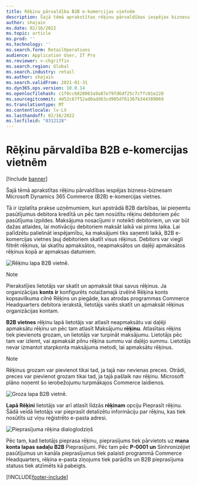 ```yaml
---
title: Rēķinu pārvaldība B2B e-komercijas vietnēm
description: Šajā tēmā aprakstītas rēķinu pārvaldības iespējas bizness-biznesam Microsoft Dynamics 365 Commerce (B2B) e-komercijas vietnes.
author: shajain
ms.date: 02/16/2022
ms.topic: article
ms.prod: ''
ms.technology: ''
ms.search.form: RetailOperations
audience: Application User, IT Pro
ms.reviewer: v-chgriffin
ms.search.region: Global
ms.search.industry: retail
ms.author: shajain
ms.search.validFrom: 2021-01-31
ms.dyn365.ops.version: 10.0.14
ms.openlocfilehash: c1f0cc6820063a9a87e79fd6df25c7cffc01e228
ms.sourcegitcommit: 4d52c67f52ad0add63cd905df61367b344389069
ms.translationtype: MT
ms.contentlocale: lv-LV
ms.lasthandoff: 02/16/2022
ms.locfileid: "8312128"
---
```

# <a name="invoice-management-for-b2b-e-commerce-websites"></a>Rēķinu pārvaldība B2B e-komercijas vietnēm

[!include [banner](../../includes/banner.md)]

Šajā tēmā aprakstītas rēķinu pārvaldības iespējas bizness-biznesam Microsoft Dynamics 365 Commerce (B2B) e-komercijas vietnes.

Tā ir izplatīta prakse uzņēmumiem, kuri apstrādā B2B darbības, lai pieņemtu pasūtījumus debitora kredītā un pēc tam nosūtītu rēķinu debitoriem pēc pasūtījuma izpildes. Maksājuma nosacījumi ir noteikti debitoriem, un var būt dažas atlaides, lai motivāciju debitoriem maksāt laikā vai pirms laika. Lai palīdzētu palielināt iespējamību, ka maksājumi tiks saņemti laikā, B2B e-komercijas vietnes ļauj debitoriem skatīt visus rēķinus. Debitors var viegli filtrēt rēķinus, lai skatītu apmaksātos, neapmaksātos un daļēji apmaksātos rēķinus kopā ar apmaksas datumiem.

![Rēķinu lapa B2B vietnē.](../media/ViewInvoices.png)

> [!NOTE]
> Pierakstījies lietotājs var skatīt un apmaksāt tikai savus rēķinus. Ja organizācijas **konts** **ir** konfigurēts nolaižamajā izvēlnē Rēķina konts kopsavilkuma cilnē Rēķins un piegāde, kas atrodas programmas Commerce Headquarters debitora ierakstā, lietotājs varēs skatīt un apmaksāt rēķinus organizācijas kontam.

**B2B vietnes** rēķinu lapā lietotājs var atlasīt neapmaksātu vai daļēji apmaksātu rēķinu un pēc tam atlasīt Maksājumu **rēķinu**. Atlasītais rēķins tiek pievienots grozam, un lietotājs var turpināt maksājumu. Lietotājs pēc tam var izlemt, vai apmaksāt pilnu rēķina summu vai daļējo summu. Lietotājs nevar izmantot starpkonta maksājuma metodi, lai apmaksātu rēķinus.

> [!NOTE]
> Rēķinus grozam var pievienot tikai tad, ja tajā nav nevienas preces. Otrādi, preces var pievienot grozam tikai tad, ja tajā pašlaik nav rēķinu. Microsoft plāno noņemt šo ierobežojumu turpmākajos Commerce laidienos.

![Groza lapa B2B vietnē.](../media/PayInvoice.png)

**Lapā Rēķini** lietotājs var arī atlasīt līdzās **rēķinam** opciju Pieprasīt rēķinu. Šādā veidā lietotājs var pieprasīt detalizētu informāciju par rēķinu, kas tiek nosūtīts uz viņu reģistrēto e-pasta adresi.

![Pieprasījuma rēķina dialoglodziņš](../media/RequestInvoice2.png)

Pēc tam, kad lietotājs pieprasa rēķinu, pieprasījums tiek pārvietots uz **mana konta lapas sadaļu** **B2B** Pieprasījumi. Pēc tam pēc **P-0001** **un** Sinhronizējiet pasūtījumus un kanāla pieprasījumus tiek palaisti programmā Commerce Headquarters, rēķina e-pasta ziņojums tiek parādīts un B2B pieprasījuma statuss tiek atzīmēts kā pabeigts.

[!INCLUDE[footer-include](../../includes/footer-banner.md)]
